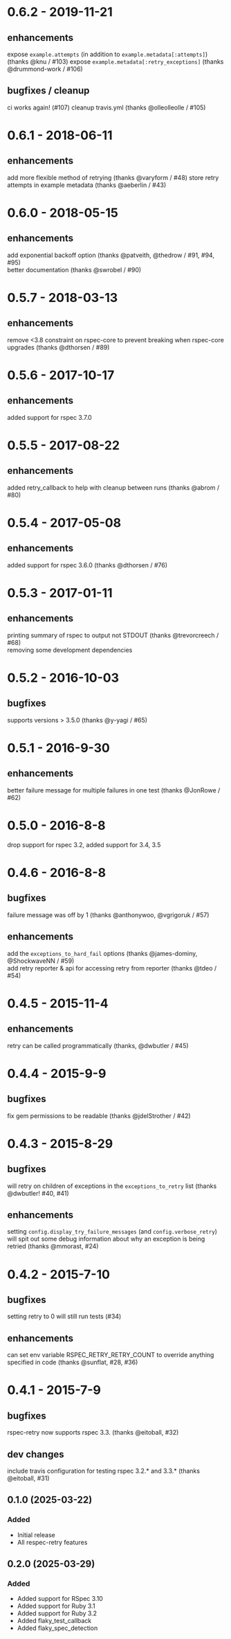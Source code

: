 # 0.6.2 - 2019-11-21
## enhancements
expose `example.attempts` (in addition to `example.metadata[:attempts]`) (thanks @knu / #103)
expose `example.metadata[:retry_exceptions]` (thanks @drummond-work / #106)

## bugfixes / cleanup
ci works again! (#107)
cleanup travis.yml (thanks @olleolleolle / #105)


# 0.6.1 - 2018-06-11
## enhancements
add more flexible method of retrying (thanks @varyform / #48)
store retry attempts in example metadata (thanks @aeberlin / #43)

# 0.6.0 - 2018-05-15
## enhancements
add exponential backoff option (thanks @patveith, @thedrow / #91, #94, #95)  
better documentation (thanks @swrobel / #90)

# 0.5.7 - 2018-03-13
## enhancements
remove <3.8 constraint on rspec-core to prevent breaking when rspec-core upgrades (thanks @dthorsen / #89)

# 0.5.6 - 2017-10-17
## enhancements
added support for rspec 3.7.0

# 0.5.5 - 2017-08-22
## enhancements
added retry_callback to help with cleanup between runs (thanks @abrom / #80)

# 0.5.4 - 2017-05-08
## enhancements
added support for rspec 3.6.0 (thanks @dthorsen / #76)

# 0.5.3 - 2017-01-11
## enhancements
printing summary of rspec to output not STDOUT (thanks @trevorcreech / #68)  
removing some development dependencies

# 0.5.2 - 2016-10-03
## bugfixes
supports versions > 3.5.0  (thanks @y-yagi / #65)

# 0.5.1 - 2016-9-30
## enhancements
better failure message for multiple failures in one test (thanks @JonRowe / #62)

# 0.5.0 - 2016-8-8
drop support for rspec 3.2, added support for 3.4, 3.5

# 0.4.6 - 2016-8-8
## bugfixes
failure message was off by 1 (thanks @anthonywoo, @vgrigoruk / #57)

## enhancements
add the `exceptions_to_hard_fail` options (thanks @james-dominy, @ShockwaveNN / #59)  
add retry reporter & api for accessing retry from reporter (thanks @tdeo / #54)

# 0.4.5 - 2015-11-4
## enhancements
retry can be called programmatically (thanks, @dwbutler / #45)

# 0.4.4 - 2015-9-9
## bugfixes
fix gem permissions to be readable (thanks @jdelStrother / #42)

# 0.4.3 - 2015-8-29
## bugfixes
will retry on children of exceptions in the `exceptions_to_retry` list
(thanks @dwbutler! #40, #41)

## enhancements
setting `config.display_try_failure_messages` (and `config.verbose_retry`) will
spit out some debug information about why an exception is being retried
(thanks @mmorast, #24)

# 0.4.2 - 2015-7-10
## bugfixes
setting retry to 0 will still run tests (#34)

## enhancements
can set env variable RSPEC_RETRY_RETRY_COUNT to override anything specified in
code (thanks @sunflat, #28, #36)

# 0.4.1 - 2015-7-9
## bugfixes
rspec-retry now supports rspec 3.3. (thanks @eitoball, #32)

## dev changes
include travis configuration for testing rspec 3.2.* and 3.3.*
(thanks @eitoball, #31)

## 0.1.0 (2025-03-22)

### Added
- Initial release
- All respec-retry features

## 0.2.0 (2025-03-29)

### Added
- Added support for RSpec 3.10
- Added support for Ruby 3.1
- Added support for Ruby 3.2
- Added flaky_test_callback
- Added flaky_spec_detection
